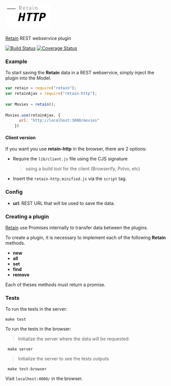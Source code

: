 ![retain-http](assets/logo.jpg)
===========

[Retain](https://github.com/retain/retain) REST webservice plugin

[![Build Status](https://travis-ci.org/retain/retain-http.png?branch=master)](https://travis-ci.org/retain/retain-http) [![Coverage Status](http://coveralls.io/repos/retain/retain-http/badge.png)](https://coveralls.io/r/retain/retain-http)

### Example

To start saving the __Retain__ data in a REST webservice, simply inject the plugin into the Model.

``` javascript
var retain = require("retain");
var retainAjax = require("retain-http");

var Movies = retain();

Movies.use(retainAjax, {
      url: "http://localhost:3000/movies"
    })
```

#### Client version

If you want you use __retain-http__ in the browser, there are 2 options:

* Require the `lib/client.js` file using the CJS signature
  > using a build tool for the client (Browserify, Polvo, etc)
* Insert the `retain-http.minified.js` via the `script` tag.

### Config

* __url__: REST URL that will be used to save the data.

### Creating a plugin

[Retain](https://github.com/giuliandrimba/retain) use Promises internally to transfer data between the plugins.

To create a plugin, it is necessary to implement each of the following __Retain__ methods.

* __new__
* __all__
* __set__
* __find__
* __remove__

Each of theses methods must return a promise.

### Tests

To run the tests in the server:

`make test`

To run the tests in the browser:

> Initialize the server where the data will be requested:

` make server`

> Initialize the server to see the tests outputs

` make test-browser`

Visit `localhost:4000/` in the browser.
